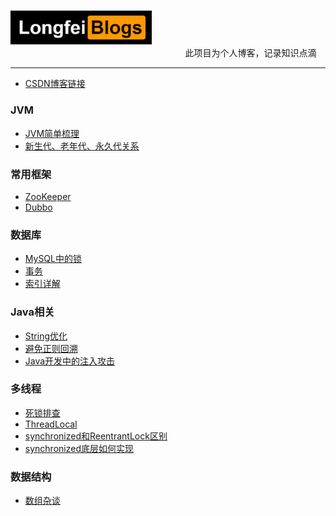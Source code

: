 
&nbsp;&nbsp;&nbsp;&nbsp;&nbsp;&nbsp;&nbsp;&nbsp;&nbsp;&nbsp;&nbsp;&nbsp;&nbsp;&nbsp;&nbsp;&nbsp;&nbsp;&nbsp;
&nbsp;&nbsp;&nbsp;&nbsp;&nbsp;&nbsp;&nbsp;&nbsp;&nbsp;&nbsp;&nbsp;&nbsp;&nbsp;&nbsp;&nbsp;&nbsp;&nbsp;&nbsp;
&nbsp;&nbsp;&nbsp;&nbsp;&nbsp;&nbsp;&nbsp;&nbsp;&nbsp;&nbsp;&nbsp;&nbsp;&nbsp;&nbsp;&nbsp;&nbsp;&nbsp;&nbsp;
&nbsp;&nbsp;&nbsp;&nbsp;&nbsp;&nbsp;&nbsp;&nbsp;&nbsp;&nbsp;&nbsp;&nbsp;&nbsp;&nbsp;
<img src="https://github.com/islongfei/Blog/blob/master/images/bloglogo.png" width="226" hegiht="54"  />  
&nbsp;&nbsp;&nbsp;&nbsp;&nbsp;&nbsp;&nbsp;&nbsp;&nbsp;&nbsp;&nbsp;&nbsp;&nbsp;&nbsp;&nbsp;&nbsp;&nbsp;&nbsp;
&nbsp;&nbsp;&nbsp;&nbsp;&nbsp;&nbsp;&nbsp;&nbsp;&nbsp;&nbsp;&nbsp;&nbsp;&nbsp;&nbsp;&nbsp;&nbsp;&nbsp;&nbsp;
&nbsp;&nbsp;&nbsp;&nbsp;&nbsp;&nbsp;&nbsp;&nbsp;&nbsp;&nbsp;&nbsp;&nbsp;&nbsp;&nbsp;&nbsp;&nbsp;&nbsp;&nbsp;
&nbsp;&nbsp;&nbsp;&nbsp;&nbsp;&nbsp;&nbsp;&nbsp;&nbsp;&nbsp;&nbsp;&nbsp;&nbsp;
此项目为个人博客，记录知识点滴 
***  

* [CSDN博客链接](https://blog.csdn.net/qq_37480159)

### JVM
* [JVM简单梳理](https://github.com/islongfei/Blog/blob/master/java-basics/JVM%E7%AE%80%E8%BF%B0.md)
* [新生代、老年代、永久代关系](https://github.com/islongfei/Blog/blob/master/java-basics/%E6%96%B0%E7%94%9F%E4%BB%A3%E3%80%81%E8%80%81%E5%B9%B4%E4%BB%A3%E3%80%81%E6%B0%B8%E4%B9%85%E4%BB%A3%E5%85%B3%E7%B3%BB.md)

### 常用框架
* [ZooKeeper](https://github.com/islongfei/Blog/blob/master/java-frames/ZooKeeper.md)
* [Dubbo](https://github.com/islongfei/Blog/blob/master/java-frames/Dubbo.md)

### 数据库
* [MySQL中的锁](https://github.com/islongfei/Blog/blob/master/mysql/%E9%94%81.md)
* [事务](https://github.com/islongfei/Blog/blob/master/mysql/%E4%BA%8B%E5%8A%A1.md)
* [索引详解](https://github.com/islongfei/Blog/blob/master/mysql/%E7%B4%A2%E5%BC%95.md)

### Java相关
* [String优化](https://github.com/islongfei/Blog/blob/master/java-basics/String.md)
* [避免正则回溯](https://github.com/islongfei/Blog/blob/master/java-basics/%E9%81%BF%E5%85%8D%E6%AD%A3%E5%88%99%E5%9B%9E%E6%BA%AF.md)
* [Java开发中的注入攻击](https://github.com/islongfei/Blog/blob/master/java-basics/Java%E5%BC%80%E5%8F%91%E4%B8%AD%E7%9A%84%E6%B3%A8%E5%85%A5%E6%94%BB%E5%87%BB.md)

### 多线程
* [死锁排查](https://github.com/islongfei/Blog/blob/master/business-skills/%E6%AD%BB%E9%94%81%E6%8E%92%E6%9F%A5.md)
* [ThreadLocal](https://github.com/islongfei/Blog/blob/master/java-basics/ThreadLocal.md)
* [synchronized和ReentrantLock区别](https://github.com/islongfei/Blog/blob/master/java-basics/synchronized%E5%92%8CReentrantLock%E5%8C%BA%E5%88%AB.md)
* [synchronized底层如何实现](https://github.com/islongfei/Blog/blob/master/java-basics/synchronized%E5%BA%95%E5%B1%82%E5%A6%82%E4%BD%95%E5%AE%9E%E7%8E%B0%EF%BC%9F.md)
### 数据结构
* [数组杂谈](https://github.com/islongfei/Blog/blob/master/data-structure/%E6%95%B0%E7%BB%84%E6%9D%82%E8%B0%88.md)








